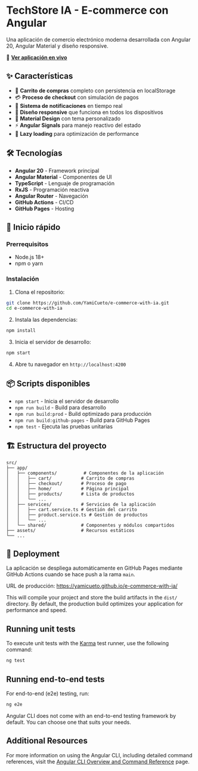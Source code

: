 # TechStore IA - E-commerce con Angular

Una aplicación de comercio electrónico moderna desarrollada con Angular 20, Angular Material y diseño responsive.

🚀 **[Ver aplicación en vivo](https://yamicueto.github.io/e-commerce-with-ia/)**

## ✨ Características

- 🛒 **Carrito de compras** completo con persistencia en localStorage
- 💳 **Proceso de checkout** con simulación de pagos
- 🔔 **Sistema de notificaciones** en tiempo real
- 📱 **Diseño responsive** que funciona en todos los dispositivos
- 🎨 **Material Design** con tema personalizado
- ⚡ **Angular Signals** para manejo reactivo del estado
- 🚀 **Lazy loading** para optimización de performance

## 🛠️ Tecnologías

- **Angular 20** - Framework principal
- **Angular Material** - Componentes de UI
- **TypeScript** - Lenguaje de programación
- **RxJS** - Programación reactiva
- **Angular Router** - Navegación
- **GitHub Actions** - CI/CD
- **GitHub Pages** - Hosting

## 🚀 Inicio rápido

### Prerrequisitos
- Node.js 18+ 
- npm o yarn

### Instalación

1. Clona el repositorio:
```bash
git clone https://github.com/YamiCueto/e-commerce-with-ia.git
cd e-commerce-with-ia
```

2. Instala las dependencias:
```bash
npm install
```

3. Inicia el servidor de desarrollo:
```bash
npm start
```

4. Abre tu navegador en `http://localhost:4200`

## 📦 Scripts disponibles

- `npm start` - Inicia el servidor de desarrollo
- `npm run build` - Build para desarrollo
- `npm run build:prod` - Build optimizado para producción
- `npm run build:github-pages` - Build para GitHub Pages
- `npm test` - Ejecuta las pruebas unitarias

## 🏗️ Estructura del proyecto

```
src/
├── app/
│   ├── components/          # Componentes de la aplicación
│   │   ├── cart/           # Carrito de compras
│   │   ├── checkout/       # Proceso de pago
│   │   ├── home/           # Página principal
│   │   ├── products/       # Lista de productos
│   │   └── ...
│   ├── services/           # Servicios de la aplicación
│   │   ├── cart.service.ts # Gestión del carrito
│   │   ├── product.service.ts # Gestión de productos
│   │   └── ...
│   └── shared/             # Componentes y módulos compartidos
├── assets/                 # Recursos estáticos
└── ...
```

## 🚀 Deployment

La aplicación se despliega automáticamente en GitHub Pages mediante GitHub Actions cuando se hace push a la rama `main`.

URL de producción: https://yamicueto.github.io/e-commerce-with-ia/

This will compile your project and store the build artifacts in the `dist/` directory. By default, the production build optimizes your application for performance and speed.

## Running unit tests

To execute unit tests with the [Karma](https://karma-runner.github.io) test runner, use the following command:

```bash
ng test
```

## Running end-to-end tests

For end-to-end (e2e) testing, run:

```bash
ng e2e
```

Angular CLI does not come with an end-to-end testing framework by default. You can choose one that suits your needs.

## Additional Resources

For more information on using the Angular CLI, including detailed command references, visit the [Angular CLI Overview and Command Reference](https://angular.dev/tools/cli) page.
